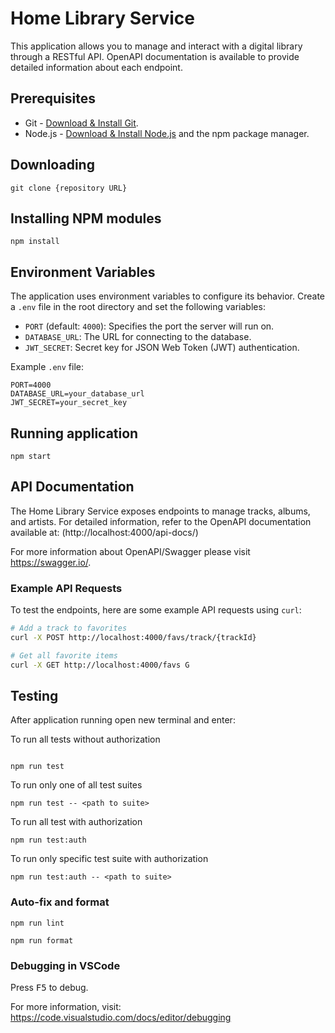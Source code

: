 # Home Library Service

This application allows you to manage and interact with a digital library through a RESTful API. OpenAPI documentation is available to provide detailed information about each endpoint.

## Prerequisites

- Git - [Download & Install Git](https://git-scm.com/downloads).
- Node.js - [Download & Install Node.js](https://nodejs.org/en/download/) and the npm package manager.

## Downloading

```
git clone {repository URL}
```

## Installing NPM modules

```
npm install
```

## Environment Variables

The application uses environment variables to configure its behavior. Create a `.env` file in the root directory and set the following variables:

- `PORT` (default: `4000`): Specifies the port the server will run on.
- `DATABASE_URL`: The URL for connecting to the database.
- `JWT_SECRET`: Secret key for JSON Web Token (JWT) authentication.

Example `.env` file:

```env
PORT=4000
DATABASE_URL=your_database_url
JWT_SECRET=your_secret_key
```

## Running application

```
npm start
```

## API Documentation

The Home Library Service exposes endpoints to manage tracks, albums, and artists. For detailed information, refer to the OpenAPI documentation available at: (http://localhost:4000/api-docs/)

For more information about OpenAPI/Swagger please visit https://swagger.io/.

### Example API Requests

To test the endpoints, here are some example API requests using `curl`:

```bash
# Add a track to favorites
curl -X POST http://localhost:4000/favs/track/{trackId}

# Get all favorite items
curl -X GET http://localhost:4000/favs G
```

## Testing

After application running open new terminal and enter:

To run all tests without authorization

```

npm run test

```

To run only one of all test suites

```
npm run test -- <path to suite>
```

To run all test with authorization

```
npm run test:auth
```

To run only specific test suite with authorization

```
npm run test:auth -- <path to suite>
```

### Auto-fix and format

```
npm run lint
```

```
npm run format
```

### Debugging in VSCode

Press <kbd>F5</kbd> to debug.

For more information, visit: https://code.visualstudio.com/docs/editor/debugging
